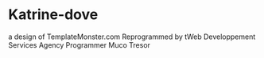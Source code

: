 # Katrine-dove
a design of TemplateMonster.com
Reprogrammed by tWeb Developpement Services Agency
Programmer Muco Tresor
